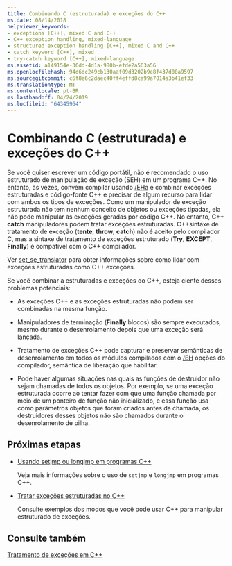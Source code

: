 ```yaml
---
title: Combinando C (estruturada) e exceções do C++
ms.date: 08/14/2018
helpviewer_keywords:
- exceptions [C++], mixed C and C++
- C++ exception handling, mixed-language
- structured exception handling [C++], mixed C and C++
- catch keyword [C++], mixed
- try-catch keyword [C++], mixed-language
ms.assetid: a149154e-36dd-4d1a-980b-efde2a563a56
ms.openlocfilehash: 94d6dc249cb130aaf09d3202b9e8f437d00a9597
ms.sourcegitcommit: c6f8e6c2daec40ff4effd8ca99a7014a3b41ef33
ms.translationtype: MT
ms.contentlocale: pt-BR
ms.lasthandoff: 04/24/2019
ms.locfileid: "64345964"
---
```

# <a name="mixing-c-structured-and-c-exceptions"></a>Combinando C (estruturada) e exceções do C++

Se você quiser escrever um código portátil, não é recomendado o uso estruturado de manipulação de exceção (SEH) em um programa C++. No entanto, às vezes, convém compilar usando [/EHa](../build/reference/eh-exception-handling-model.md) e combinar exceções estruturadas e código-fonte C++ e precisar de algum recurso para lidar com ambos os tipos de exceções. Como um manipulador de exceção estruturada não tem nenhum conceito de objetos ou exceções tipadas, ela não pode manipular as exceções geradas por código C++. No entanto, C++ **catch** manipuladores podem tratar exceções estruturadas. C++sintaxe de tratamento de exceção (**tente**, **throw**, **catch**) não é aceito pelo compilador C, mas a sintaxe de tratamento de exceções estruturado (**Try**, **EXCEPT**, **Finally**) é compatível com o C++ compilador.

Ver [set_se_translator](../c-runtime-library/reference/set-se-translator.md) para obter informações sobre como lidar com exceções estruturadas como C++ exceções.

Se você combinar a estruturadas e exceções do C++, esteja ciente desses problemas potenciais:

- As exceções C++ e as exceções estruturadas não podem ser combinadas na mesma função.

- Manipuladores de terminação (**Finally** blocos) são sempre executados, mesmo durante o desenrolamento depois que uma exceção será lançada.

- Tratamento de exceções C++ pode capturar e preservar semânticas de desenrolamento em todos os módulos compilados com o [/EH](../build/reference/eh-exception-handling-model.md) opções do compilador, semântica de liberação que habilitar.

- Pode haver algumas situações nas quais as funções de destruidor não sejam chamadas de todos os objetos. Por exemplo, se uma exceção estruturada ocorre ao tentar fazer com que uma função chamada por meio de um ponteiro de função não inicializado, e essa função usa como parâmetros objetos que foram criados antes da chamada, os destruidores desses objetos não são chamados durante o desenrolamento de pilha.

## <a name="next-steps"></a>Próximas etapas

- [Usando setjmp ou longjmp em programas C++](../cpp/using-setjmp-longjmp.md)

  Veja mais informações sobre o uso de `setjmp` e `longjmp` em programas C++.

- [Tratar exceções estruturadas no C++](../cpp/exception-handling-differences.md)

  Consulte exemplos dos modos que você pode usar C++ para manipular estruturado de exceções.

## <a name="see-also"></a>Consulte também

[Tratamento de exceções em C++](../cpp/cpp-exception-handling.md)
